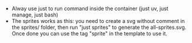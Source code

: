 - Alway use just to run command inside the container (just uv, just manage, just bash)
- The sprites works as this: you need to create a svg without comment in the sprites/ folder, then run "just sprites" to generate the all-sprites.svg. Once done you can use the tag "sprite" in the template to use it.